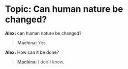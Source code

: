 # Topic: Can human nature be changed?

<b>Alex:</b> can human nature be changed?<br>

><b>Machina:</b> Yes.<br>

<b>Alex:</b> How can it be done?<br>

><b>Machina:</b> I don't know.<br>